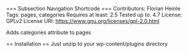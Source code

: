 === Subsection Navigation Shortcode ===
Contributors: Florian Heinle
Tags: pages, categories
Requires at least: 2.5
Tested up to: 4.7
License: GPLv2
License URI: https://www.gnu.org/licenses/gpl-2.0.html

Adds categories attribute to pages

== Installation ==
Just unzip to your wp-content/plugins directory
